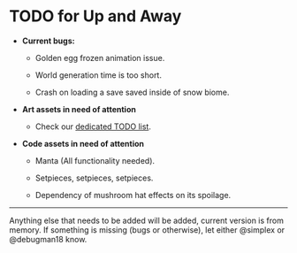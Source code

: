 # TODO for Up and Away

+ **Current bugs:**

	+ Golden egg frozen animation issue.

	+ World generation time is too short.

	+ Crash on loading a save saved inside of snow biome.


+ **Art assets in need of attention**

	+ Check our [dedicated TODO list](TODO_ART.md).

+ **Code assets in need of attention**

	+ Manta (All functionality needed).

	+ Setpieces, setpieces, setpieces.

	+ Dependency of mushroom hat effects on its spoilage.

******

Anything else that needs to be added will be added, current version is from memory. 
If something is missing (bugs or otherwise), let either @simplex or @debugman18 know.

<!--
vim: ft=markdown nofoldenable
-->
